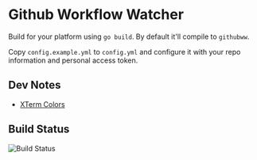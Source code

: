 # Github Workflow Watcher

Build for your platform using `go build`. By default it'll compile to `githubww`.

Copy `config.example.yml` to `config.yml` and configure it with your repo information and personal access token.

## Dev Notes

- [XTerm Colors](https://upload.wikimedia.org/wikipedia/commons/1/15/Xterm_256color_chart.svg)

## Build Status

![Build Status](https://github.com/uxeric/github-workflow-watcher/actions/workflows/build.yml/badge.svg)
